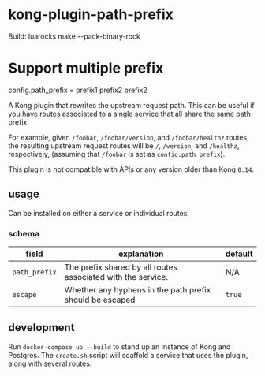 # kong-plugin-path-prefix
Build: luarocks make --pack-binary-rock  
# Support multiple prefix  
config.path_prefix = prefix1 prefix2 prefix2  

A Kong plugin that rewrites the upstream request path. This can be useful if you have routes associated to a single service that all share the same path prefix.

For example, given `/foobar`, `/foobar/version`, and `/foobar/healthz` routes, the resulting upstream request routes will be `/`, `/version`, and `/healthz`, respectively, (assuming that `/foobar` is set as `config.path_prefix`).

This plugin is not compatible with APIs or any version older than Kong `0.14`.

## usage

Can be installed on either a service or individual routes.

### schema
| field          | explanation                                                          | default |
|----------------|----------------------------------------------------------------------|---------|
| `path_prefix`  | The prefix shared by all routes associated with the service.         | N/A     |
| `escape`       | Whether any hyphens in the path prefix should be escaped             | `true`  |

## development

Run `docker-compose up --build` to stand up an instance of Kong and Postgres. 
The `create.sh` script will scaffold a service that uses the plugin, along with several routes.
